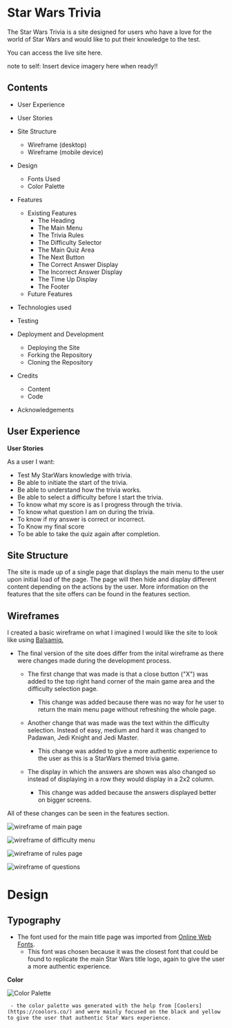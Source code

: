

# Star Wars Trivia
The Star Wars Trivia is a site designed for users who have a love for the world of Star Wars and would like to put their knowledge to the test.

You can access the live site here.


note to self: Insert device imagery here when ready!!

## Contents

 - User Experience
 - User Stories 
 
 - Site Structure
	- Wireframe (desktop)
	- Wireframe (mobile device)
   
 - Design
	 - Fonts Used
	 - Color Palette

 - Features
	 - Existing Features
		 - The Heading
		 - The Main Menu
		 - The Trivia Rules
		 - The Difficulty Selector
		 - The Main Quiz Area
		 - The Next Button
		 - The Correct Answer Display
		 - The Incorrect Answer Display
		 - The Time Up Display
		 - The Footer
	 - Future Features
	 
 - Technologies used

 - Testing

 - Deployment and Development
	 - Deploying the Site
	 - Forking the Repository
	 - Cloning the Repository

 - Credits
	 - Content
	 - Code

 - Acknowledgements

## User Experience

**User Stories**

As a user I want:

 - Test My StarWars knowledge with trivia.
 - Be able to initiate the start of the trivia.
 - Be able to understand how the trivia works.
 - Be able to select a difficulty before I start the trivia.
 - To know what my score is as I progress through the trivia.
 - To know what question I am on during the trivia.
 - To know if my answer is correct or incorrect.
 - To Know my final score
 - To be able to take the quiz again after completion.

## Site Structure
 The site is made up of a single page that displays the main menu to the user upon initial load of the page. The page will then hide and display different content depending on the actions by the user. More information on the features that the site offers can be found in the features section.

## Wireframes

I created a basic wireframe on what I imagined I would like the site to look like using [Balsamiq.](https://balsamiq.com/)

 - The final version of the site does differ from the inital wireframe  as there were changes made during the development process.
	 - The first change that was made is that a close button ("X") was added to the top right hand corner of the main game area and the difficulty selection page.
	
		 - This change was added because there was no way for he user to return the main menu page without refreshing the whole page.
	 - Another change that was made was the text within the difficulty selection. Instead of easy, medium and hard it was changed to Padawan, Jedi Knight and Jedi Master.
		 - This change was added to give a more authentic experience to the user as this is a StarWars themed trivia game.
	 - The display in which the answers are shown was also changed so instead of displaying in a row they would display in a 2x2 column. 
		 - This change was added because the answers displayed better on bigger screens.

All of these changes can be seen in the features section.

![wireframe of main page](https://github.com/GreenNinjaBoy/Star-Wars-Trivia-PP2/blob/main/assets/readme-images/wireframe-main-page.webp.png?raw=true)

![wireframe of difficulty menu](https://github.com/GreenNinjaBoy/Star-Wars-Trivia-PP2/blob/main/assets/readme-images/wireframe-difficulty.webp.png?raw=true)

![wireframe of rules page](https://github.com/GreenNinjaBoy/Star-Wars-Trivia-PP2/blob/main/assets/readme-images/wireframe-rules.webp.png?raw=true)

![wireframe of questions](https://github.com/GreenNinjaBoy/Star-Wars-Trivia-PP2/blob/main/assets/readme-images/wireframe-questions.webp.png?raw=true)
# Design

## Typography

 - The font used for the main title page was imported from [Online Web Fonts](@import%20url%28%27https://db.onlinewebfonts.com/c/0c724f6aa457310440cf8949c615cbd7?family=Star%20Jedi%20V2%27%29;).
	 - This font was chosen because it was the closest font that could be found to replicate the main Star Wars title logo, again to give the user a more authentic experience.

**Color**

![Color Palette](https://github.com/GreenNinjaBoy/Star-Wars-Trivia-PP2/blob/main/assets/readme-images/color-palette.webp.png?raw=true)

	 - the color palette was generated with the help from [Coolers](https://coolors.co/) and were mainly focused on the black and yellow to give the user that authentic Star Wars experience.